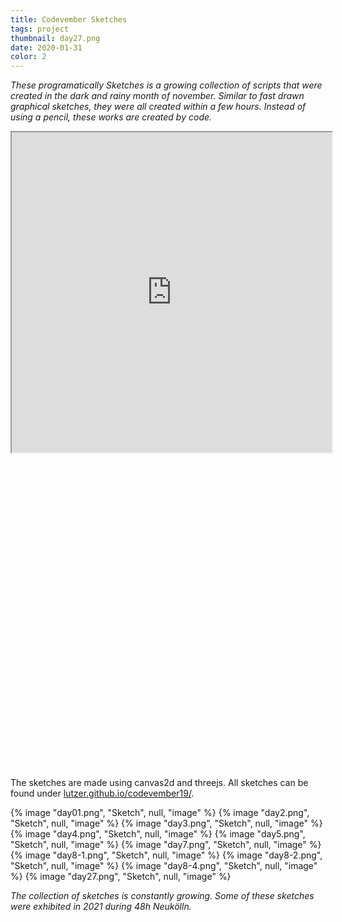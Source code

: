 ```yaml
---
title: Codevember Sketches
tags: project
thumbnail: day27.png
date: 2020-01-31
color: 2
---
```


*These programatically Sketches is a growing collection of scripts that were created in the dark and rainy month of november. Similar to fast drawn graphical sketches, they were all created within a few hours. Instead of using a pencil, these works are created by code.*

<span class="more"></span>

<div class="iframe-with-asp" style="padding-bottom: 100%;">
  <iframe src="https://lutzer.github.io/codevember19/day01-contrast-fullscreen.html" width="512" height="512"></iframe>
</div>

The sketches are made using canvas2d and threejs. All sketches can be found under [lutzer.github.io/codevember19/](https://lutzer.github.io/codevember19/).

<div class="gallery">
{% image "day01.png", "Sketch", null, "image" %}
{% image "day2.png", "Sketch", null, "image" %}
{% image "day3.png", "Sketch", null, "image" %}
{% image "day4.png", "Sketch", null, "image" %}
{% image "day5.png", "Sketch", null, "image" %}
{% image "day7.png", "Sketch", null, "image" %}
{% image "day8-1.png", "Sketch", null, "image" %}
{% image "day8-2.png", "Sketch", null, "image" %}
{% image "day8-4.png", "Sketch", null, "image" %}
{% image "day27.png", "Sketch", null, "image" %}
</div>

*The collection of sketches is constantly growing. Some of these sketches were exhibited in 2021 during 48h Neukölln.*